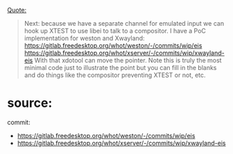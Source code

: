 [Quote:](https://lists.freedesktop.org/archives/wayland-devel/2020-July/041556.html)
>Next: because we have a separate channel for emulated input we can hook up XTEST to use libei to talk to a compositor. I have a PoC implementation for weston and Xwayland:
>  https://gitlab.freedesktop.org/whot/weston/-/commits/wip/eis
>  https://gitlab.freedesktop.org/whot/xserver/-/commits/wip/xwayland-eis
>With that xdotool can move the pointer. Note this is truly the most minimal code just to illustrate the point but you can fill in the blanks and do things like the compositor preventing XTEST or not, etc.

# source:

commit:
- https://gitlab.freedesktop.org/whot/weston/-/commits/wip/eis
- https://gitlab.freedesktop.org/whot/xserver/-/commits/wip/xwayland-eis
